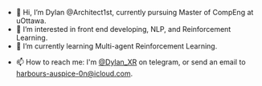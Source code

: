 - 👋 Hi, I’m Dylan @Architect1st, currently pursuing Master of CompEng at uOttawa.
- 👀 I’m interested in front end developing, NLP, and Reinforcement Learning. 
- 🌱 I’m currently learning Multi-agent Reinforcement Learning.
<!-- - 💞️ I’m looking to collaborate on ... -->
- 📫 How to reach me: I'm [@Dylan_XR](https://telegram.me/dylan_xr) on telegram, or send an email to [harbours-auspice-0n@icloud.com](mailto:harbours-auspice-0n@icloud.com).

<!---
Architect1st/Architect1st is a ✨ special ✨ repository because its `README.md` (this file) appears on your GitHub profile.
You can click the Preview link to take a look at your changes.
--->
